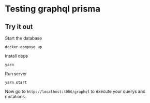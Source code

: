 # Testing graphql prisma

## Try it out

Start the database
```shell
docker-compose up
```

Install deps
```shell
yarn
```

Run server
```shell
yarn start
```

Now go to `http://localhost:4000/graphql` to execute your querys and mutations
